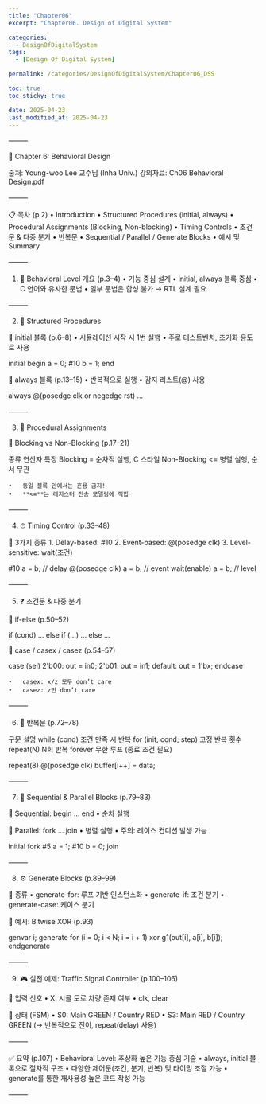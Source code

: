 ```yaml
---
title: "Chapter06"
excerpt: "Chapter06. Design of Digital System"

categories:
  - DesignOfDigitalSystem
tags:
  - [Design Of Digital System]

permalink: /categories/DesignOfDigitalSystem/Chapter06_DSS

toc: true
toc_sticky: true

date: 2025-04-23
last_modified_at: 2025-04-23
---
```




⸻

🧠 Chapter 6: Behavioral Design

출처: Young-woo Lee 교수님 (Inha Univ.)
강의자료: Ch06 Behavioral Design.pdf

⸻

📋 목차 (p.2)
	•	Introduction
	•	Structured Procedures (initial, always)
	•	Procedural Assignments (Blocking, Non-blocking)
	•	Timing Controls
	•	조건문 & 다중 분기
	•	반복문
	•	Sequential / Parallel / Generate Blocks
	•	예시 및 Summary

⸻

1. 🚀 Behavioral Level 개요 (p.3–4)
	•	기능 중심 설계
	•	initial, always 블록 중심
	•	C 언어와 유사한 문법
	•	일부 문법은 합성 불가 → RTL 설계 필요

⸻

2. 🧱 Structured Procedures

🔹 initial 블록 (p.6–8)
	•	시뮬레이션 시작 시 1번 실행
	•	주로 테스트벤치, 초기화 용도로 사용

initial begin
  a = 0;
  #10 b = 1;
end

🔹 always 블록 (p.13–15)
	•	반복적으로 실행
	•	감지 리스트(@) 사용

always @(posedge clk or negedge rst)
  ...



⸻

3. 🔁 Procedural Assignments

🔹 Blocking vs Non-Blocking (p.17–21)

종류	연산자	특징
Blocking	=	순차적 실행, C 스타일
Non-Blocking	<=	병렬 실행, 순서 무관

	•	동일 블록 안에서는 혼용 금지!
	•	**<=**는 레지스터 전송 모델링에 적합

⸻

4. ⏱ Timing Control (p.33–48)

🔹 3가지 종류
	1.	Delay-based: #10
	2.	Event-based: @(posedge clk)
	3.	Level-sensitive: wait(조건)

#10 a = b;                // delay
@(posedge clk) a = b;     // event
wait(enable) a = b;       // level



⸻

5. ❓ 조건문 & 다중 분기

🔹 if-else (p.50–52)

if (cond) ...
else if (...) ...
else ...

🔹 case / casex / casez (p.54–57)

case (sel)
  2'b00: out = in0;
  2'b01: out = in1;
  default: out = 1'bx;
endcase

	•	casex: x/z 모두 don’t care
	•	casez: z만 don’t care

⸻

6. 🔁 반복문 (p.72–78)

구문	설명
while (cond)	조건 만족 시 반복
for (init; cond; step)	고정 반복 횟수
repeat(N)	N회 반복
forever	무한 루프 (종료 조건 필요)

repeat(8) @(posedge clk) buffer[i++] = data;



⸻

7. 🧱 Sequential & Parallel Blocks (p.79–83)

🔹 Sequential: begin ... end
	•	순차 실행

🔹 Parallel: fork ... join
	•	병렬 실행
	•	주의: 레이스 컨디션 발생 가능

initial fork
  #5 a = 1;
  #10 b = 0;
join



⸻

8. ⚙️ Generate Blocks (p.89–99)

🔹 종류
	•	generate-for: 루프 기반 인스턴스화
	•	generate-if: 조건 분기
	•	generate-case: 케이스 분기

🔹 예시: Bitwise XOR (p.93)

genvar i;
generate
  for (i = 0; i < N; i = i + 1)
    xor g1(out[i], a[i], b[i]);
endgenerate



⸻

9. 🎮 실전 예제: Traffic Signal Controller (p.100–106)

🔹 입력 신호
	•	X: 시골 도로 차량 존재 여부
	•	clk, clear

🔹 상태 (FSM)
	•	S0: Main GREEN / Country RED
	•	S3: Main RED / Country GREEN
(→ 반복적으로 전이, repeat(delay) 사용)

⸻

✅ 요약 (p.107)
	•	Behavioral Level: 추상화 높은 기능 중심 기술
	•	always, initial 블록으로 절차적 구조
	•	다양한 제어문(조건, 분기, 반복) 및 타이밍 조절 가능
	•	generate를 통한 재사용성 높은 코드 작성 가능

⸻
